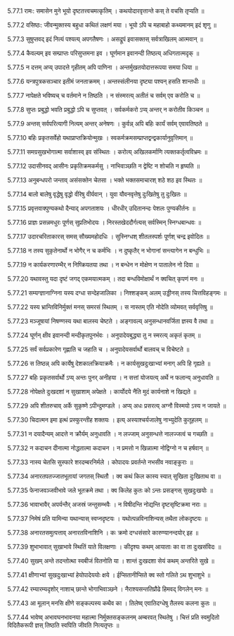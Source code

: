 5.77.1
रामः:
समासेन मुने भूयो दृष्टतत्त्वचमत्कृतिम् ।
कथयोदारवृत्तान्ते कस् ते वचसि तृप्यति ॥


5.77.2
वसिष्ठः:
जीवन्मुक्तस्य बहुधा कथितं लक्षणं मया ।
भूयो ऽपि च महाबाहो कथ्यमानम् इदं शृणु ॥


5.77.3
सुषुप्तवद् इदं नित्यं पश्यत्य् अपगतैषणः ।
असद्रूपं इवासक्तस् सर्वत्राखिलम् आत्मवान् ॥


5.77.4
कैवल्यम् इव सम्प्राप्तः परिसुप्तमना इव ।
घूर्णमान इवानन्दी तिष्ठत्य् अधिगतात्मदृक् ॥


5.77.5
न दत्तम् अप्य् उपादत्ते गृहीतम् अपि पाणिना ।
अन्तर्मुखतयोदात्तरूपया समया धिया ॥


5.77.6
यन्त्रपुत्रकसञ्चार इतीमं जनताक्रमम् ।
अन्तस्संलीनया दृष्ट्या पश्यन् हसति शान्तधीः ॥


5.77.7
नापेक्षते भविष्यच् च वर्तमाने न तिष्ठति ।
न संस्मरत्य् अतीतं च सर्वम् एव करोति च ॥


5.77.8
सुप्तः प्रबुद्धो भवति प्रबुद्धो ऽपि च सुप्तवत् ।
सर्वकर्मकरो ऽप्य् अन्तर् न करोतीव किञ्चन ॥


5.77.9
अन्तस् सर्वपरित्यागी नित्यम् अन्तर् अनेषणः ।
कुर्वन्न् अपि बहिः कार्यं सर्वम् एवावतिष्ठते ॥


5.77.10
बहिः प्रकृतसर्वेहो यथाप्राप्तक्रियोन्मुखः ।
स्वकर्मक्रमसम्प्राप्तद्वन्द्वकार्यानुवृत्तिमान् ॥


5.77.11
समग्रसुखभोगात्मा सर्वाशास्व् इव संस्थितः ।
करोत्य् अखिलकर्माणि त्यक्तकर्तृत्वविभ्रमः ॥


5.77.12
उदासीनवद् आसीनः प्रकृतिक्रमकर्मसु ।
नाभिवाञ्छति न द्वेष्टि न शोचति न हृष्यति ॥


5.77.13
अनुबन्धपरो जन्ताव् असंसक्तेन चेतसा ।
भक्ते भक्तसमाचारश् शठे शठ इव स्थितः ॥


5.77.14
बालो बालेषु वृद्धेषु वृद्धो वीरेषु वीर्यवान् ।
युवा यौवनवृत्तेषु दुःखितेषु तु दुःखितः ॥


5.77.15
प्रवृत्तवाक्पुण्यकथो दैन्याद् अपगताशयः ।
धीरधीर् उदितानन्दः पेशलः पुण्यकीर्तनः ॥


5.77.16
प्राज्ञः प्रसन्नमधुरः पूर्णस् सुप्रतिभोदयः ।
निरस्तखेददौर्गत्यस् सर्वस्मिन् स्निग्धबान्धवः ॥


5.77.17
उदारचरिताकारस् समस् सौख्यमहोदधिः ।
सुस्निग्धश् शीतलस्पर्शः पूर्णश् चन्द्र इवोदितः ॥


5.77.18
न तस्य सुकृतेनार्थो न भोगैर् न च कर्मभिः ।
न दुष्कृतैर् न भोगानां सन्त्यागेन न बन्धुभिः ॥


5.77.19
न कार्यकरणारम्भैर् न निष्क्रियतया तथा ।
न बन्धेन न मोक्षेण न पातालेन नो दिवा ॥


5.77.20
यथावस्तु यदा दृष्टं जगद् एकमयात्मकम् ।
तदा बन्धविमोक्षार्थं न क्वचित् कृपणं मनः ॥


5.77.21
सम्यग्ज्ञानाग्निना यस्य दग्धा सन्देहजालिका ।
निश्शङ्कम् अलम् उड्डीनस् तस्य चित्तविहङ्गमः ॥


5.77.22
यस्य भ्रान्तिविनिर्मुक्तं मनस् समरसं स्थितम् ।
स नास्तम् एति नोदेति व्योमवत् सर्ववृत्तिषु ॥


5.77.23
मञ्जूषायां निषण्णस्य यथा बालस्य चेष्टते ।
अङ्गावल्य् अनुसन्धानवर्जिता ज्ञस्य वै तथा ॥


5.77.24
घूर्णन् क्षीव इवानन्दी मन्दीकृतपुनर्भवः ।
अनुपादेयबुद्ध्या तु न स्मरत्य् अकृतं कृतम् ॥


5.77.25
सर्वं सर्वप्रकारेण गृह्णाति च जहाति च ।
अनुपादेयसर्वार्थो बालवच् च विचेष्टते ॥


5.77.26
स तिष्ठन्न् अपि कार्येषु देशकालक्रियाक्रमैः ।
न कार्यसुखदुःखाभ्यां मनाग् अपि हि गृह्यते ॥


5.77.27
बहिः प्रकृतसर्वार्थो ऽप्य् अन्तः पुनर् अनीहया ।
न सत्तां योजयत्य् अर्थे न फलान्य् अनुधावति ॥


5.77.28
नोपेक्षते दुःखदशां न सुखाशाम् अपेक्षते ।
कार्योदये नैति मुदं कार्यनाशे न खिद्यते ॥


5.77.29
अपि शीतरुचाव् अर्के सुकृष्णे ऽपीन्दुमण्डले ।
अप्य् अधः प्रसरत्य् अग्नौ विस्मयो ऽस्य न जायते ॥


5.77.30
चिदात्मन इमा इत्थं प्रस्फुरन्तीह शक्तयः ।
इत्य् अस्याश्चर्यजालेषु नाभ्युदेति कुतूहलम् ॥


5.77.31
न दयादैन्यम् आदत्ते न क्रौर्यम् अनुधावति ।
न लज्जाम् अनुसन्धत्ते नालज्जत्वं च गच्छति ॥


5.77.32
न कदाचन दीनात्मा नोद्धतात्मा कदाचन ।
न प्रमत्तो न खिन्नात्मा नोद्विग्नो न च हर्षवान् ॥


5.77.33
नास्य चेतसि सुस्फारे शरदम्बरनिर्मले ।
कोपादयः प्रवर्तन्ते नभसीव नवाङ्कुराः ॥


5.77.34
अनारतपतज्जातभूतायां जगतस् स्थितौ ।
क्व कथं किल कास्य स्यात् सुखिता दुःखिताथ वा ॥


5.77.35
फेनाजवञ्जवीभावे जले भूतक्रमे तथा ।
क्व किलेह कुतः को ऽन्तः प्रसङ्गस् सुखदुःखयोः ॥


5.77.36
भावाभावैर् अपर्यन्तैर् अजस्रं जन्तुसम्भवैः ।
न विषीदन्ति नोद्यन्ति दृष्टसृष्टिक्रमा नराः ॥


5.77.37
निमेषं प्रति यामिन्या यथान्यास् स्वप्नदृष्टयः ।
यथोत्पन्नविनाशिन्यस् तथैता लोकदृष्टयः ॥


5.77.38
अनारतसमुत्पत्ताव् अनारतविनाशिनि ।
कः क्रमो दग्धसंसारे कारुण्यानन्दयोर् इह ॥


5.77.39
शुभाभावात् सुखाभावे स्थितिं याते विलक्षणाः ।
कीदृश्यः कथम् आयाताः का वा ता दुःखसंविदः ॥


5.77.40
सुखम् अन्ते तदन्तोत्था स्वबीजं वितनोति या ।
शान्तं दुःखदशा सेयं कथम् अन्तरिते सुखे ॥


5.77.41
क्षीणाभ्यां सुखदुःखाभ्यां हेयोपादेययोः क्षये ।
ईप्सितानीप्सिते क्व स्तो गलिते ऽथ शुभाशुभे ॥


5.77.42
रम्यारम्यदृशोर् नाशाच् छान्ते भोगाभिवाञ्छने ।
नैराश्यसन्ततिप्रौढे हिमवद् विगलेन् मनः ॥


5.77.43
आ मूलान् मनसि क्षीणे सङ्कल्पस्य कथैव का ।
तिलेष्व् एवातिदग्धेषु तैलस्य कलना कुतः ॥


5.77.44
भावेष्व् अभावघनभावनया महात्मा निर्मुक्तसङ्कलनम् अम्बरवत् स्थितेषु ।
चित्तं प्रति स्वमुदितो विदितैकरूपी ज्ञस् तिष्ठति स्वपिति जीवति नित्यतृप्तः ॥

